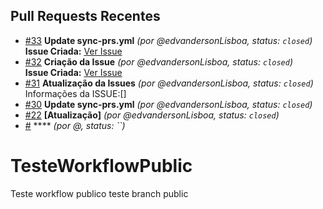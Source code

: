 ## Pull Requests Recentes
- [#33](https://github.com/edvandersonLisboa/TesteWorkflow/pull/33) **Update sync-prs.yml** _(por @edvandersonLisboa, status: `closed`)_ <br> **Issue Criada:** [Ver Issue](https://github.com/edvandersonLisboa/TesteWorkflowPublic/issues/39)
- [#32](https://github.com/edvandersonLisboa/TesteWorkflow/pull/32) **Criação da Issue** _(por @edvandersonLisboa, status: `closed`)_ <br> **Issue Criada:** [Ver Issue]()
- [#31](https://github.com/edvandersonLisboa/TesteWorkflow/pull/31) **Atualização da Issues** _(por @edvandersonLisboa, status: `closed`)_ <br> Informações da ISSUE:[]
- [#30](https://github.com/edvandersonLisboa/TesteWorkflow/pull/30) **Update sync-prs.yml** _(por @edvandersonLisboa, status: `closed`)_ <br>
- [#22](https://github.com/edvandersonLisboa/TesteWorkflow/pull/22) **[Atualização]** _(por @edvandersonLisboa, status: `closed`)_
- [#]() **** _(por @, status: ``)_

# TesteWorkflowPublic
Teste workflow publico
teste branch public

